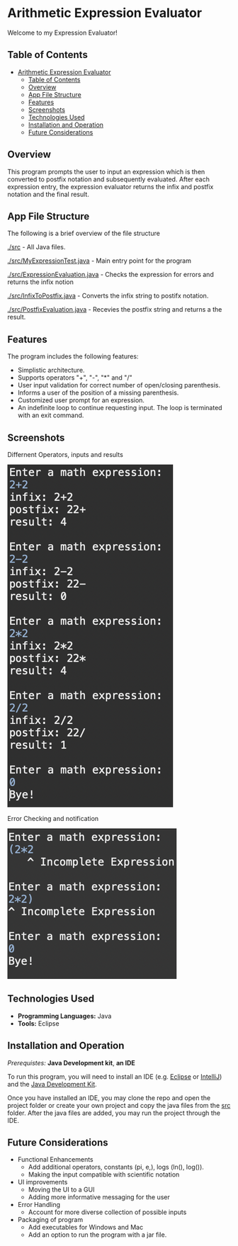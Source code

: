 # Arithmetic Expression Evaluator

Welcome to my Expression Evaluator!

## Table of Contents
- [Arithmetic Expression Evaluator](#arithmetic-expression-evaluator)
  - [Table of Contents](#table-of-contents)
  - [Overview](#overview)
  - [App File Structure](#app-file-structure)
  - [Features](#features)
  - [Screenshots](#screenshots)
  - [Technologies Used](#technologies-used)
  - [Installation and Operation](#installation-and-operation)
  - [Future Considerations](#future-considerations)
## Overview

This program prompts the user to input an expression which is then converted to postfix notation and subsequently evaluated. After each expression entry, the expression evaluator returns the infix and postfix notation and the final result.

## App File Structure
The following is a brief overview of the file structure

[./src](https://github.com/voyagerfan/Arithmetic-Expression-Evaluator/tree/main/src) - All Java files.

[./src/MyExpressionTest.java](https://github.com/voyagerfan/Arithmetic-Expression-Evaluator/blob/main/src/MyExpressionTest.java) - Main entry point for the program

[./src/ExpressionEvaluation.java](https://github.com/voyagerfan/Arithmetic-Expression-Evaluator/blob/main/src/MyExpressionTest.java) - Checks the expression for errors and returns the infix notion

[./src/InfixToPostfix.java](https://github.com/voyagerfan/Arithmetic-Expression-Evaluator/blob/main/src/InfixToPostfix.java) - Converts the infix string to postifx notation.

[./src/PostfixEvaluation.java](https://github.com/voyagerfan/Arithmetic-Expression-Evaluator/blob/main/src/PostfixEvaluation.java) - Recevies the postfix string and returns a the result.

## Features

The program includes the following features:

* Simplistic architecture.
* Supports operators "+", "-", "*" and "/"
* User input validation for correct number of open/closing parenthesis.
* Informs a user of the position of a missing parenthesis.
* Customized user prompt for an expression.
* An indefinite loop to continue requesting input. The loop is terminated with an exit command.


## Screenshots

Differnent Operators, inputs and results

![](./screenshots/operators.png)

Error Checking and notification

![](./screenshots/missing_parenthesis.png)


## Technologies Used

- **Programming Languages:** Java
- **Tools:** Eclipse

## Installation and Operation

*Prerequistes:* **Java Development kit**, **an IDE** 

To run this program, you will need to install an IDE (e.g. [Eclipse](https://www.eclipse.org/downloads/) or [IntelliJ](https://www.jetbrains.com/help/idea/installation-guide.html#toolbox)) and the [Java Development Kit](https://www.oracle.com/java/technologies/downloads/).

Once you have installed an IDE, you may clone the repo and open the project folder or create your own project and copy the java files from the [src](https://github.com/voyagerfan/Arithmetic-Expression-Evaluator/tree/main/src) folder. After the java files are added, you may run the project through the IDE.

## Future Considerations
* Functional Enhancements
  * Add additional operators, constants (pi, e,), logs (ln(), log()).
  * Making the input compatible with scientific notation
* UI improvements
  * Moving the UI to a GUI
  * Adding more informative messaging for the user
* Error Handling
  * Account for more diverse collection of possible inputs
* Packaging of program
  * Add executables for Windows and Mac
  * Add an option to run the program with a jar file.









